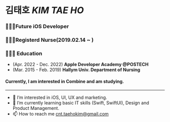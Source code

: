 # 김태호 *KIM TAE HO*

### 👨🏻‍💻Future iOS Developer<br>
### 👨🏻‍⚕️Registerd Nurse(2019.02.14 ~ )<br>
### 👨🏻‍🎓 Education
- (Apr. 2022 - Dec. 2022) **Apple Developer Academy @POSTECH**
- (Mar. 2015 - Feb. 2019) **Hallym Univ. Department of Nursing**

#### Currently, I am interested in Combine and am studying.
---
- 👀 I’m interested in iOS, UI, UX and marketing.
- 🌱 I’m currently learning basic IT skills (Swift, SwiftUI), Design and Product Management.
- 📫 How to reach me <cnt.taehokim@gmail.com>
